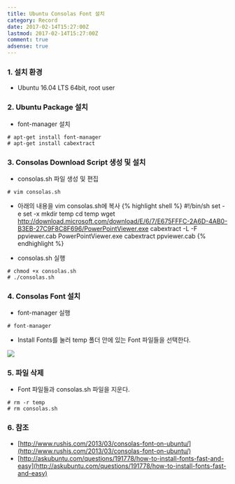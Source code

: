 ```yaml
---
title: Ubuntu Consolas Font 설치
category: Record
date: 2017-02-14T15:27:00Z
lastmod: 2017-02-14T15:27:00Z
comment: true
adsense: true
---
```


### 1. 설치 환경

* Ubuntu 16.04 LTS 64bit, root user

### 2. Ubuntu Package 설치

* font-manager 설치

~~~
# apt-get install font-manager
# apt-get install cabextract
~~~

### 3. Consolas Download Script 생성 및 설치

* consolas.sh 파일 생성 및 편집

~~~
# vim consolas.sh
~~~

* 아래의 내용을 vim consolas.sh에 복사
{% highlight shell %}
#!/bin/sh
set -e
set -x
mkdir temp
cd temp
wget http://download.microsoft.com/download/E/6/7/E675FFFC-2A6D-4AB0-B3EB-27C9F8C8F696/PowerPointViewer.exe
cabextract -L -F ppviewer.cab PowerPointViewer.exe
cabextract ppviewer.cab
{% endhighlight %}

* consolas.sh 실행

~~~
# chmod +x consolas.sh
# ./consolas.sh
~~~

### 4. Consolas Font 설치

* font-manager 실행

~~~
# font-manager
~~~

* Install Fonts를 눌러 temp 폴더 안에 있는 Font 파일들을 선택한다.

![]({{site.baseurl}}/images/record/Ubuntu_Consolas/Ubuntu_Font_Manager.PNG)

### 5. 파일 삭제

* Font 파일들과 consolas.sh 파일을 지운다.

~~~
# rm -r temp
# rm consolas.sh
~~~

### 6. 참조
* [http://www.rushis.com/2013/03/consolas-font-on-ubuntu/](http://www.rushis.com/2013/03/consolas-font-on-ubuntu/)
* [http://askubuntu.com/questions/191778/how-to-install-fonts-fast-and-easy](http://askubuntu.com/questions/191778/how-to-install-fonts-fast-and-easy)
